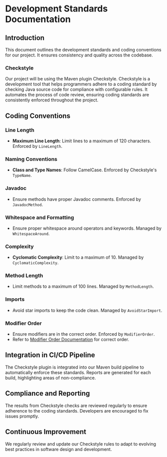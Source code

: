 # Development Standards Documentation

## Introduction

This document outlines the development standards and coding conventions for our project. It ensures consistency and quality across the codebase.

### Checkstyle

Our project will be using the Maven plugin Checkstyle. Checkstyle is a development tool that helps programmers adhere to a coding standard by checking Java source code for compliance with configurable rules. It automates the process of code review, ensuring coding standards are consistently enforced throughout the project.

## Coding Conventions

### Line Length

- **Maximum Line Length**: Limit lines to a maximum of 120 characters. Enforced by `LineLength`.

### Naming Conventions

- **Class and Type Names**: Follow CamelCase. Enforced by Checkstyle's `TypeName`.

### Javadoc

- Ensure methods have proper Javadoc comments. Enforced by `JavadocMethod`.

### Whitespace and Formatting

- Ensure proper whitespace around operators and keywords. Managed by `WhitespaceAround`.

### Complexity

- **Cyclomatic Complexity**: Limit to a maximum of 10. Managed by `CyclomaticComplexity`.

### Method Length

- Limit methods to a maximum of 100 lines. Managed by `MethodLength`.

### Imports

- Avoid star imports to keep the code clean. Managed by `AvoidStarImport`.

### Modifier Order

- Ensure modifiers are in the correct order. Enforced by `ModifierOrder`.
- Refer to [Modifier Order Documentation](https://checkstyle.sourceforge.io/checks/modifier/modifierorder.html) for correct order.

## Integration in CI/CD Pipeline

The Checkstyle plugin is integrated into our Maven build pipeline to automatically enforce these standards. Reports are generated for each build, highlighting areas of non-compliance.

## Compliance and Reporting

The results from Checkstyle checks are reviewed regularly to ensure adherence to the coding standards. Developers are encouraged to fix issues promptly.

## Continuous Improvement

We regularly review and update our Checkstyle rules to adapt to evolving best practices in software design and development.
